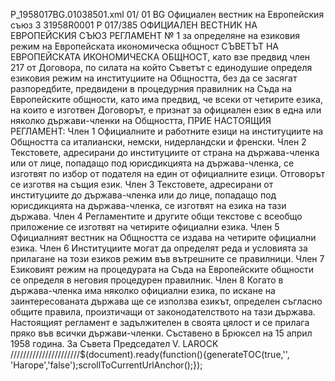 P_1958017BG.01038501.xml
 01/ 01
 BG
 Официален вестник на Европейския съюз
 3
 31958R0001
 P 017/385
 ОФИЦИАЛЕН ВЕСТНИК НА ЕВРОПЕЙСКИЯ СЪЮЗ
 РЕГЛАМЕНТ № 1
 за определяне на езиковия режим на Европейската икономическа общност
 СЪВЕТЪТ НА ЕВРОПЕЙСКАТА ИКОНОМИЧЕСКА ОБЩНОСТ,
 като взе предвид член 217 от Договора, по силата на който Съветът с единодушие определя езиковия режим на институциите на Общността, без да се засягат разпоредбите, предвидени в процедурния правилник на Съда на Европейските общности,
 като има предвид, че всеки от четирите езика, на които е изготвен Договорът, е признат за официален език в една или няколко държави-членки на Общността,
 ПРИЕ НАСТОЯЩИЯ РЕГЛАМЕНТ:
 Член 1
 Официалните и работните езици на институциите на Общността са италиански, немски, нидерландски и френски.
 Член 2
 Текстовете, адресирани до институциите от страна на държава-членка или от лице, попадащо под юрисдикцията на държава-членка, се изготвят по избор от подателя на един от официалните езици. Отговорът се изготвя на същия език.
 Член 3
 Текстовете, адресирани от институциите до държава-членка или до лице, попадащо под юрисдикцията на държава-членка, се изготвят на езика на тази държава.
 Член 4
 Регламентите и другите общи текстове с всеобщо приложение се изготвят на четирите официални езика.
 Член 5
 Официалният вестник на Общността се издава на четирите официални езика.
 Член 6
 Институциите могат да определят реда и условията за прилагане на този езиков режим във вътрешните се правилници.
 Член 7
 Езиковият режим на процедурата на Съда на Европейските общности се определя в неговия процедурен правилник.
 Член 8
 Когато в държава-членка има няколко официални езика, по искане на заинтересованата държава ще се използва езикът, определен съгласно общите правила, произтичащи от законодателството на тази държава.
 Настоящият регламент е задължителен в своята цялост и се прилага пряко във всички държави-членки.
 Съставено в Брюксел на 15 април 1958 година.
 За Съвета
 Председател
 V. LAROCK
//////////////////////$(document).ready(function(){generateTOC(true,'', 'Нагоре','false');scrollToCurrentUrlAnchor();});